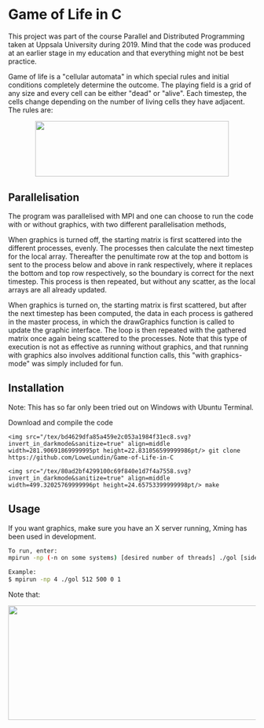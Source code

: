 # Game of Life in C

This project was part of the course Parallel and Distributed Programming taken at Uppsala University during 2019. Mind that the code was produced at an earlier stage in my education and that everything might not be best practice.

Game of life is a "cellular automata" in which special rules and initial conditions completely determine the outcome. The playing field is a grid of any size and every cell can be either "dead" or "alive". Each timestep, the cells change depending on the number of living cells they have adjacent. The rules are: 
<p align="center"><img src="/tex/2652a4cbf53e98daa4bc6264cec685a2.svg?invert_in_darkmode&sanitize=true" align=middle width=394.47589335pt height=113.24201624999999pt/></p>



## Parallelisation

The program was parallelised with MPI and one can choose to run the code with or without graphics, with two different parallelisation methods,

When graphics is turned off, the starting matrix is first scattered into the different processes, evenly. The processes then calculate the next timestep for the local array. Thereafter the penultimate row at the top and bottom is sent to the process below and above in rank respectively, where it replaces the bottom and top row respectively, so the boundary is correct for the next timestep. This process is then repeated, but without any scatter, as the local arrays are all already updated. 

When graphics is turned on, the starting matrix is first scattered, but after the next timestep has been computed, the data in each process is gathered in the master process, in which the drawGraphics function is called to update the graphic interface. The loop is then repeated with the gathered matrix once again being scattered to the processes. Note that this type of execution is not as effective as running without graphics, and that running with graphics also involves additional function calls, this "with graphics-mode" was simply included for fun.

## Installation

Note: This has so far only been tried out on Windows with Ubuntu Terminal.

Download and compile the code
```
<img src="/tex/bd4629dfa85a459e2c053a1984f31ec8.svg?invert_in_darkmode&sanitize=true" align=middle width=281.90691869999995pt height=22.831056599999986pt/> git clone https://github.com/LoweLundin/Game-of-Life-in-C

<img src="/tex/80ad2bf4299100c69f840e1d7f4a7558.svg?invert_in_darkmode&sanitize=true" align=middle width=499.32025769999996pt height=24.65753399999998pt/> make
```

## Usage

If you want graphics, make sure you have an X server running, Xming has been used in development.
```bash
To run, enter: 
mpirun -np (-n on some systems) [desired number of threads] ./gol [side length of grid] [number of timesteps] [waittime (typically 0)] [boolean graphics on/off]

Example: 
$ mpirun -np 4 ./gol 512 500 0 1
```

Note that:
<p align="center"><img src="/tex/579c74e8fd04f35083a0eed7500e531c.svg?invert_in_darkmode&sanitize=true" align=middle width=675.8451941999999pt height=232.51141979999997pt/></p>



